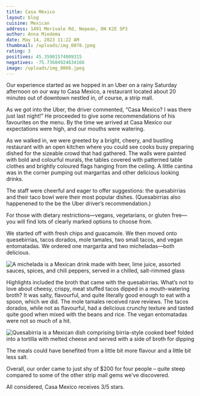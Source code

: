 ```yaml
---
title: Casa México
layout: blog
cuisine: Mexican
address: 1491 Merivale Rd, Nepean, ON K2E 5P3
author: Anna Miedema
date: May 14, 2023 11:22 AM
thumbnail: /uploads/img_0078.jpeg
rating: 3
positives: 45.35901574009315
negatives: -75.73604924634166
image: /uploads/img_0066.jpeg
---
```

Our experience started as we hopped in an Uber on a rainy Saturday afternoon on our way to Casa Mexico, a restaurant located about 20 minutes out of downtown nestled in, of course, a strip mall. 

As we got into the Uber, the driver commented, “Casa Mexico? I was there just last night!” He proceeded to give some recommendations of his favourites on the menu. By the time we arrived at Casa Mexico our expectations were high, and our mouths were watering. 

As we walked in, we were greeted by a bright, cheery, and bustling restaurant with an open kitchen where you could see cooks busy preparing dished for the sizeable crowd that had gathered. The walls were painted with bold and colourful murals, the tables covered with patterned table clothes and brightly coloured flags hanging from the ceiling. A little cantina was in the corner pumping out margaritas and other delicious looking drinks. 

The staff were cheerful and eager to offer suggestions: the quesabirrias and their taco bowl were their most popular dishes. (Quesabirrias also happenened to the be the Uber driver’s recommendation.)

For those with dietary restrictions—vegans, vegetarians, or gluten free—you will find lots of clearly marked options to choose from.

We started off with fresh chips and guacamole. We then moved onto quesebirrias, tacos dorados, mole tamales, two small tacos, and vegan entomatadas. We ordered one margarita and two micheladas—both delicious.

![A michelada is a Mexican drink made with beer, lime juice, assorted sauces, spices, and chili peppers, served in a chilled, salt-rimmed glass](/uploads/img_0071.jpeg "Michelada")

Highlights included the broth that came with the quesabirrias. What’s not to love about cheesy, crispy, meat stuffed tacos dipped in a mouth-watering broth? It was salty, flavourful, and quite literally good enough to eat with a spoon, which we did. The mole tamales received rave reviews. The tacos dorados, while not as flavourful, had a delicious crunchy texture and tasted quite good when mixed with the beans and rice. The vegan entomatadas were not so much of a hit. 

![Quesabirria is a Mexican dish comprising birria-style cooked beef folded into a tortilla with melted cheese and served with a side of broth for dipping ](/uploads/img_0078.jpeg "Quesabirria")

The meals could have benefited from a little bit more flavour and a little bit less salt. 

Overall, our order came to just shy of $200 for four people – quite steep compared to some of the other strip mall gems we’ve discovered. 

All considered, Casa Mexico receives 3/5 stars.